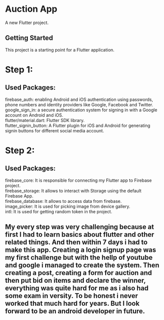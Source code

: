 # Auction App

A new Flutter project.

## Getting Started

This project is a starting point for a Flutter application.

# Step 1:
## Used Packages:
firebase_auth: enabling Android and iOS authentication using passwords, phone numbers and identity providers like Google, Facebook and Twitter.  
google_sign_in: a secure authentication system for signing in with a Google account on Android and iOS.  
flutter/material.dart: Flutter SDK library.  
flutter_signin_button: A Flutter plugin for iOS and Android for generating signin buttons for different social media account.  

# Step 2:  
## Used Packages:  
firebase_core: It is responsible for connecting my Flutter app to Firebase project.    
firebase_storage: It allows to interact with Storage using the default Firebase App.   
firebase_database: It allows to access data from firebase.  
image_picker: It is used for picking image from device gallery.  
intl: It is used for getting random token in the project.  



## My every step was very challenging because at first I had to learn basics about flutter and other related things. And then within 7 days i had to make this app. Creating a login signup page was my first challenge but with the hellp of youtube and google i managed to create the system. Then creating a post, creating a form for auction and then put bid on items and declare the winner, everything was quite hard for me as i also had some exam in versity. To be honest i never worked that much hard for years. But I look forward to be an android developer in future.

